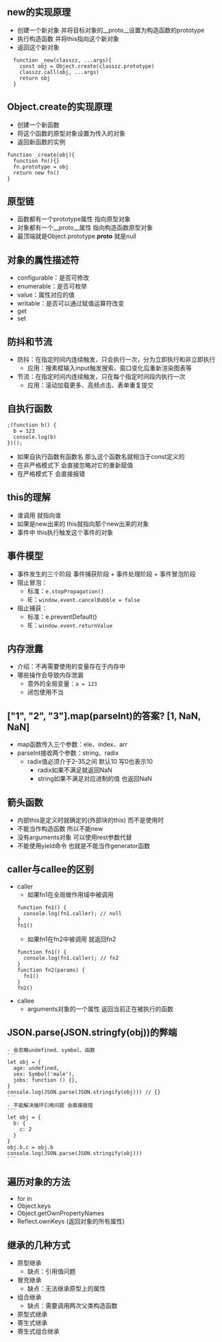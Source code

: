 ## new的实现原理
  - 创建一个新对象 并将目标对象的__proto__设置为构造函数的prototype
  - 执行构造函数 并将this指向这个新对象
  - 返回这个新对象
  ```
    function _new(classzz, ...args){
      const obj = Object.create(classzz.prototype)
      classzz.call(obj, ...args)
      return obj
    }
  ```
## Object.create的实现原理
  - 创建一个新函数
  - 将这个函数的原型对象设置为传入的对象
  - 返回新函数的实例
  ```
  function _create(obj){
    function fn(){}
    fn.prototype = obj
    return new fn()
  }
  ```

## 原型链
  - 函数都有一个prototype属性 指向原型对象
  - 对象都有一个__proto__属性 指向构造函数原型对象
  - 最顶端就是Object.prototype.__proto__ 就是null

## 对象的属性描述符
  - configurable：是否可修改
  - enumerable：是否可枚举
  - value：属性对应的值
  - writable：是否可以通过赋值运算符改变
  - get
  - set

## 防抖和节流
  - 防抖：在指定时间内连续触发，只会执行一次，分为立即执行和非立即执行
    - 应用：搜素框输入input触发搜索、窗口变化后重新渲染图表等
  - 节流：在指定时间内连续触发，只在每个指定时间段内执行一次
    - 应用：滚动加载更多、高频点击、表单重复提交

## 自执行函数
  ```
  ;(function b() {
    b = 123
    console.log(b)
  })();
  ```
  - 如果自执行函数有函数名 那么这个函数名就相当于const定义的
  - 在非严格模式下 会直接忽略对它的重新赋值
  - 在严格模式下 会直接报错

## this的理解
  - 谁调用 就指向谁
  - 如果是new出来的 this就指向那个new出来的对象
  - 事件中 this执行触发这个事件的对象

## 事件模型
  - 事件发生的三个阶段 事件捕获阶段 + 事件处理阶段 + 事件冒泡阶段
  - 阻止冒泡：
    - 标准：`e.stopPropagation()`
    - IE：`window.event.cancelBubble = false`
  - 阻止捕获：
    - 标准：e.preventDefault()
    - IE：`window.event.returnValue`

## 内存泄露
  - 介绍：不再需要使用的变量存在于内存中
  - 哪些操作会导致内存泄漏
    - 意外的全局变量：`a = 123`
    - 闭包使用不当

## ["1", "2", "3"].map(parseInt)的答案? [1, NaN, NaN]
  - map函数传入三个参数：ele、index、arr
  - parseInt接收两个参数：string、radix
    - radix值必须介于2-35之间 默认10 写0也表示10
      - radix如果不满足就返回NaN
      - string如果不满足对应进制的值 也返回NaN

## 箭头函数
  - 内部this是定义时就确定的(外部块的this) 而不是使用时
  - 不能当作构造函数 所以不能new
  - 没有arguments对象 可以使用rest参数代替
  - 不能使用yield命令 也就是不能当作generator函数

## caller与callee的区别
  - caller
    - 如果fn1在全局做作用域中被调用
    ```
    function fn1() {
      console.log(fn1.caller); // null
    }
    fn1()
    ```
    - 如果fn1在fn2中被调用 就返回fn2
    ```
    function fn1() {
      console.log(fn1.caller); // fn2
    }
    function fn2(params) {
      fn1()
    }
    fn2()
    ```
  - callee
    - arguments对象的一个属性 返回当前正在被执行的函数

  ## JSON.parse(JSON.stringfy(obj))的弊端
    - 会忽略undefined、symbol、函数
    ```
    let obj = {
      age: undefined,
      sex: Symbol('male'),
      jobs: function () {},
    }
    console.log(JSON.parse(JSON.stringify(obj))) // {}
    ```
    - 不能解决循环引用问题 会直接报错
    ```
    let obj = {
      b: {
        c: 2
      }
    }
    obj.b.c = obj.b
    console.log(JSON.parse(JSON.stringify(obj)))
    ```
## 遍历对象的方法
  - for in
  - Object.keys
  - Object.getOwnPropertyNames
  - Reflect.ownKeys (返回对象的所有属性)

## 继承的几种方式
  - 原型继承
    - 缺点：引用值问题
  - 冒充继承
    - 缺点：无法继承原型上的属性
  - 组合继承
    - 缺点：需要调用两次父类构造函数
  - 原型式继承
  - 寄生式继承
  - 寄生式组合继承